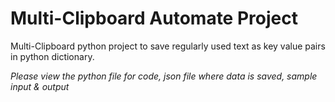 # Multi-Clipboard Automate Project
Multi-Clipboard python project to save regularly used text as key value pairs in python dictionary.

*Please view the python file for code, json file where data is saved, sample input & output*

